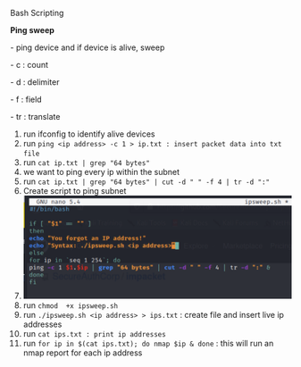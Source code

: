 Bash Scripting 

**Ping sweep**

\- ping device and if device is alive, sweep

\- c : count

\- d : delimiter

\- f : field

\- tr : translate

1.  run ifconfig to identify alive devices
2.  run `ping <ip address> -c 1 > ip.txt : insert packet data into txt file`
3.  run `cat ip.txt | grep "64 bytes"`
4.  we want to ping every ip within the subnet
5.  run `cat ip.txt | grep "64 bytes" | cut -d " " -f 4 | tr -d ":"`
6.  Create script to ping subnet
7.  ![a9b83b03f9606185625abd9c388d8646.png](../../_resources/295a54e9fb7340b981acd80d32f7af0b.png)
8.  run `chmod  +x ipsweep.sh`
9.  run `./ipsweep.sh <ip address> > ips.txt` : create file and insert live ip addresses
10. run `cat ips.txt : print ip addresses`
11. run `for ip in $(cat ips.txt); do nmap $ip & done` : this will run an nmap report for each ip address
